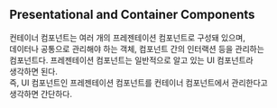 
## Presentational and Container Components

컨테이너 컴포넌트는 여러 개의 프레젠테이션 컴포넌트로 구성돼 있으며,\
데이터나 공통으로 관리해야 하는 객체, 컴포넌트 간의 인터랙션 등을 관리하는 \
컴포넌트다. 프레젠테이션 컴포넌트는 일반적으로 알고 있는 UI 컴포넌트라\
생각하면 된다.\
즉, UI 컴포넌트인 프레젠테이션 컴포넌트를 컨테이너 컴포넌트에서 관리한다고 \
생각하면 간단하다. 